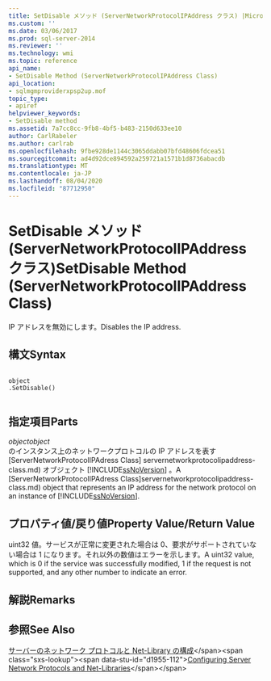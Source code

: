 ```yaml
---
title: SetDisable メソッド (ServerNetworkProtocolIPAddress クラス) |Microsoft Docs
ms.custom: ''
ms.date: 03/06/2017
ms.prod: sql-server-2014
ms.reviewer: ''
ms.technology: wmi
ms.topic: reference
api_name:
- SetDisable Method (ServerNetworkProtocolIPAddress Class)
api_location:
- sqlmgmproviderxpsp2up.mof
topic_type:
- apiref
helpviewer_keywords:
- SetDisable method
ms.assetid: 7a7cc8cc-9fb8-4bf5-b483-2150d633ee10
author: CarlRabeler
ms.author: carlrab
ms.openlocfilehash: 9fbe928de1144c3065ddabb07bfd48606fdcea51
ms.sourcegitcommit: ad4d92dce894592a259721a1571b1d8736abacdb
ms.translationtype: MT
ms.contentlocale: ja-JP
ms.lasthandoff: 08/04/2020
ms.locfileid: "87712950"
---
```

# <a name="setdisable-method-servernetworkprotocolipaddress-class"></a><span data-ttu-id="d1955-102">SetDisable メソッド (ServerNetworkProtocolIPAddress クラス)</span><span class="sxs-lookup"><span data-stu-id="d1955-102">SetDisable Method (ServerNetworkProtocolIPAddress Class)</span></span>
  <span data-ttu-id="d1955-103">IP アドレスを無効にします。</span><span class="sxs-lookup"><span data-stu-id="d1955-103">Disables the IP address.</span></span>  
  
## <a name="syntax"></a><span data-ttu-id="d1955-104">構文</span><span class="sxs-lookup"><span data-stu-id="d1955-104">Syntax</span></span>  
  
```  
  
object  
.SetDisable()  
  
```  
  
## <a name="parts"></a><span data-ttu-id="d1955-105">指定項目</span><span class="sxs-lookup"><span data-stu-id="d1955-105">Parts</span></span>  
 <span data-ttu-id="d1955-106">*object*</span><span class="sxs-lookup"><span data-stu-id="d1955-106">*object*</span></span>  
 <span data-ttu-id="d1955-107">のインスタンス上のネットワークプロトコルの IP アドレスを表す [ServerNetworkProtocolIPAdress Class] servernetworkprotocolipaddress-class.md) オブジェクト [!INCLUDE[ssNoVersion](../../../includes/ssnoversion-md.md)] 。</span><span class="sxs-lookup"><span data-stu-id="d1955-107">A [ServerNetworkProtocolIPAdress Class]servernetworkprotocolipaddress-class.md) object that represents an IP address for the network protocol on an instance of [!INCLUDE[ssNoVersion](../../../includes/ssnoversion-md.md)].</span></span>  
  
## <a name="property-valuereturn-value"></a><span data-ttu-id="d1955-108">プロパティ値/戻り値</span><span class="sxs-lookup"><span data-stu-id="d1955-108">Property Value/Return Value</span></span>  
 <span data-ttu-id="d1955-109">uint32 値。サービスが正常に変更された場合は 0、要求がサポートされていない場合は 1 になります。それ以外の数値はエラーを示します。</span><span class="sxs-lookup"><span data-stu-id="d1955-109">A uint32 value, which is 0 if the service was successfully modified, 1 if the request is not supported, and any other number to indicate an error.</span></span>  
  
## <a name="remarks"></a><span data-ttu-id="d1955-110">解説</span><span class="sxs-lookup"><span data-stu-id="d1955-110">Remarks</span></span>  
  
## <a name="see-also"></a><span data-ttu-id="d1955-111">参照</span><span class="sxs-lookup"><span data-stu-id="d1955-111">See Also</span></span>  
 <span data-ttu-id="d1955-112">[サーバーのネットワーク プロトコルと Net-Library の構成](https://msdn.microsoft.com/library/ms177485\(v=sql.100\).aspx)</span><span class="sxs-lookup"><span data-stu-id="d1955-112">[Configuring Server Network Protocols and Net-Libraries](https://msdn.microsoft.com/library/ms177485\(v=sql.100\).aspx)</span></span>  
  
  
